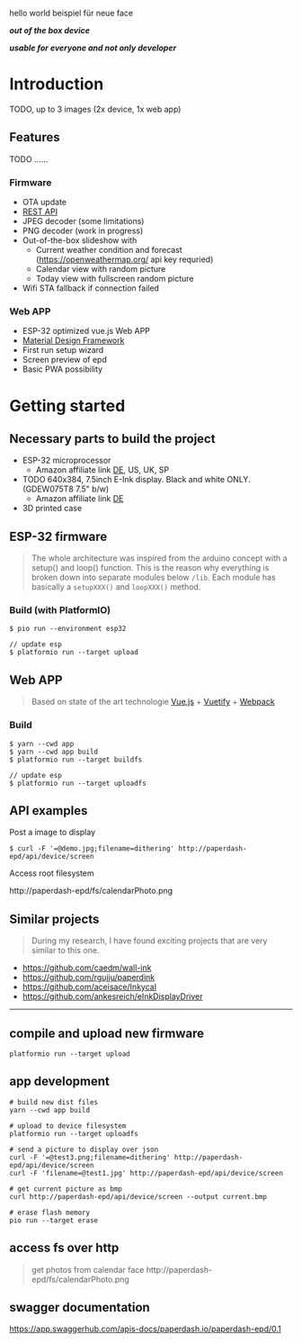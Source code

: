 hello world beispiel für neue face

***out of the box device***

***usable for everyone and not only developer***



# Introduction

TODO, up to 3 images (2x device, 1x web app)

## Features
TODO ......

### Firmware
* OTA update
* [REST API](https://app.swaggerhub.com/apis-docs/paperdash.io/paperdash-epd/0.1)
* JPEG decoder (some limitations)
* PNG decoder (work in progress)
* Out-of-the-box slideshow with
  * Current weather condition and forecast (https://openweathermap.org/ api key requried)
  * Calendar view with random picture
  * Today view with fullscreen random picture
* Wifi STA fallback if connection failed

### Web APP
* ESP-32 optimized vue.js Web APP
* [Material Design Framework](https://vuetifyjs.com/)
* First run setup wizard
* Screen preview of epd
* Basic PWA possibility


# Getting started

## Necessary parts to build the project

* ESP-32 microprocessor
  * Amazon affiliate link [DE](https://amzn.to/34OYBol), US, UK, SP
* TODO 640x384, 7.5inch E-Ink display. Black and white ONLY. (GDEW075T8 7.5" b/w)
  * Amazon affiliate link [DE](https://amzn.to/34OYNnz)
* 3D printed case

## ESP-32 firmware

> The whole architecture was inspired from the arduino concept with a setup() and loop() function.
> This is the reason why everything is broken down into separate modules below `/lib`. Each module has basically a `setupXXX()` and `loopXXX()` method.

### Build (with PlatformIO)
```
$ pio run --environment esp32

// update esp
$ platformio run --target upload
```

## Web APP

> Based on state of the art technologie [Vue.js](https://vuejs.org/) + [Vuetify](https://vuetifyjs.com/) + [Webpack](https://webpack.js.org/)

### Build
```
$ yarn --cwd app
$ yarn --cwd app build
$ platformio run --target buildfs

// update esp
$ platformio run --target uploadfs
```


## API examples

Post a image to display
```
$ curl -F '=@demo.jpg;filename=dithering' http://paperdash-epd/api/device/screen
```

Access root filesystem

http://paperdash-epd/fs/calendarPhoto.png



## Similar projects

> During my research, I have found exciting projects that are very similar to this one.
- https://github.com/caedm/wall-ink
- https://github.com/rgujju/paperdink
- https://github.com/aceisace/Inkycal
- https://github.com/ankesreich/eInkDisplayDriver

------------------------------------------------


## compile and upload new firmware
```properties
platformio run --target upload
```

## app development
```properties
# build new dist files
yarn --cwd app build

# upload to device filesystem
platformio run --target uploadfs

# send a picture to display over json
curl -F '=@test3.png;filename=dithering' http://paperdash-epd/api/device/screen
curl -F 'filename=@test1.jpg' http://paperdash-epd/api/device/screen

# get current picture as bmp
curl http://paperdash-epd/api/device/screen --output current.bmp

# erase flash memory
pio run --target erase
```

## access fs over http

> get photos from calendar face
http://paperdash-epd/fs/calendarPhoto.png



## swagger documentation
https://app.swaggerhub.com/apis-docs/paperdash.io/paperdash-epd/0.1